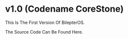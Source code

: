 # v1.0 (Codename CoreStone)
This Is The First Version Of BilepterOS.

The Source Code Can Be Found Here.